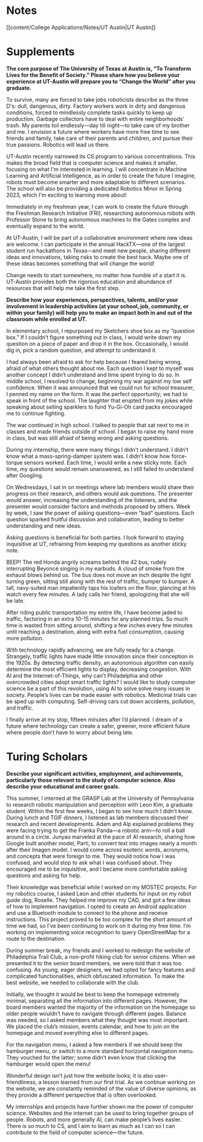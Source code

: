# Notes
[[content/College Applications/Notes/UT Austin|UT Austin]]
# Supplements
**The core purpose of The University of Texas at Austin is, "To Transform Lives for the Benefit of Society." Please share how you believe your experience at UT-Austin will prepare you to “Change the World” after you graduate.**

To survive, many are forced to take jobs roboticists describe as the three D's: dull, dangerous, dirty. Factory workers work in dirty and dangerous conditions, forced to mindlessly complete tasks quickly to keep up production. Garbage collectors have to deal with entire neighborhoods’ trash. My parents toil endlessly—day till night—to take care of my brother and me. I envision a future where workers have more free time to see friends and family, take care of their parents and children, and pursue their true passions. Robotics will lead us there.

UT-Austin recently narrowed its CS program to various concentrations. This makes the broad field that is computer science and makes it smaller, focusing on what I'm interested in learning. I will concentrate in Machine Learning and Artificial Intelligence, as in order to create the future I imagine, robots must become smarter and more adaptable to different scenarios. The school will also be providing a dedicated Robotics Minor in Spring 2023, which I'm exciting to learning more about!

Immediately in my freshman year, I can work to create the future through the Freshman Research Initiative (FRI), researching autonomous robots with Professor Stone to bring autonomous machines to the Gates complex and eventually expand to the world.

At UT-Austin, I will be part of a collaborative environment where new ideas are welcome. I can participate in the annual HackTX—one of the largest student run hackathons in Texas—and meet new people, sharing different ideas and innovations, taking risks to create the best hack. Maybe one of these ideas becomes something that will change the world! 

Change needs to start somewhere, no matter how humble of a start it is. UT-Austin provides both the rigorous education and abundance of resources that will help me take the first step.

**Describe how your experiences, perspectives, talents, and/or your involvement in leadership activities (at your school, job, community, or within your family) will help you to make an impact both in and out of the classroom while enrolled at UT.**

In elementary school, I repurposed my Sketchers shoe box as my “question box.” If I couldn’t figure something out in class, I would write down my question on a piece of paper and drop it in the box. Occasionally, I would dig in, pick a random question, and attempt to understand it. 

I had always been afraid to ask for help because I feared being wrong, afraid of what others thought about me. Each question I kept to myself was another concept I didn’t understand and time spent trying to do so. In middle school, I resolved to change, beginning my war against my low self confidence. When it was announced that we could run for school treasurer, I penned my name on the form. It was the perfect opportunity; we had to speak in front of the school. The laughter that erupted from my jokes while speaking about selling sparklers to fund Yu-Gi-Oh card packs encouraged me to continue fighting.

The war continued in high school. I talked to people that sat next to me in classes and made friends outside of school. I began to raise my hand more in class, but was still afraid of being wrong and asking questions.

During my internship, there were many things I didn't understand. I didn’t know what a mass-spring-damper system was. I didn’t know how force-torque sensors worked. Each time, I would write a new sticky note. Each time, my questions would remain unanswered, as I still failed to understand after Googling. 

On Wednesdays, I sat in on meetings where lab members would share their progress on their research, and others would ask questions. The presenter would answer, increasing the understanding of the listeners, and the presenter would consider factors and methods proposed by others. Week by week, I saw the power of asking questions—even “bad” questions. Each question sparked fruitful discussion and collaboration, leading to better understanding and new ideas.

Asking questions is beneficial for both parties. I look forward to staying inquisitive at UT, refraining from keeping my questions as another sticky note.



BEEP! The red Honda angrily screams behind the 42 bus, rudely interrupting Beyoncé singing in my earbuds. A cloud of smoke from the exhaust blows behind us. The bus does not move an inch despite the light turning green, sitting still along with the rest of traffic, bumper to bumper. A tall, navy-suited man impatiently taps his loafers on the floor, glancing at his watch every few minutes. A lady calls her friend, apologizing that she will be late.

After riding public transportation my entire life, I have become jaded to traffic, factoring in an extra 10-15 minutes for any planned trips. So much time is wasted from sitting around, shifting a few inches every few minutes until reaching a destination, along with extra fuel consumption, causing more pollution.

With technology rapidly advancing, we are fully ready for a change. Strangely, traffic lights have made little innovation since their conception in the 1920s. By detecting traffic density, an autonomous algorithm can easily determine the most efficient lights to display, decreasing congestion. With AI and the Internet-of-Things, why can’t Philadelphia and other overcrowded cities adopt smart traffic lights? I would like to study computer science be a part of this revolution, using AI to solve solve many  issues in society. People’s lives can be made easier with robotics. Medicinal trials can be sped up with computing. Self-driving cars cut down accidents, pollution, and traffic.
  
I finally arrive at my stop, fifteen minutes after I’d planned. I dream of a future where technology can create a safer, greener, more efficient future where people don’t have to worry about being late.

# Turing Scholars
**Describe your significant activities, employment, and achievements, particularly those relevant to the study of computer science. Also describe your educational and career goals.**

This summer, I interned at the GRASP Lab at the University of Pennsylvania to research robotic manipulation and perception with Leon Kim, a graduate student. Within the first few weeks, I began to see how much I didn’t know. During lunch and TGIF dinners, I listened as lab members discussed their research and recent developments. Adam and Alp explained problems they were facing trying to get the Franka Panda—a robotic arm—to roll a ball around in a circle. Junyao marveled at the pace of AI research, sharing how Google built another model, Parti, to convert text into images nearly a month after their Imagen model. I would come across esoteric words, acronyms, and concepts that were foreign to me. They would notice how I was confused, and would stop to ask what I was confused about. They encouraged me to be inquisitive, and I became more comfortable asking questions and asking for help.

Their knowledge was beneficial while I worked on my MOSTEC projects. For my robotics course, I asked Leon and other students for input on my robot guide dog, Roselle. They helped me improve my CAD, and got a few ideas of how to implement navigation. I opted to create an Android application and use a Bluetooth module to connect to the phone and receive instructions. This project proved to be too complex for the short amount of time we had, so I’ve been continuing to work on it during my free time. I’m working on implementing voice recognition to query OpenStreetMap for a route to the destination. 

During summer break, my friends and I worked to redesign the website of Philadelphia Trail Club, a non-profit hiking club for senior citizens. When we presented it to the senior board members, we were told that it was too confusing. As young, eager designers, we had opted for fancy features and complicated functionalities, which obfuscated information. To make the best website, we needed to collaborate with the club. 

Initially, we thought it would be best to keep the homepage extremely minimal, separating all the information into different pages. However, the board members wanted the majority of the information on the homepage so older people wouldn’t have to navigate through different pages. Balance was needed, so I asked members what they thought was most important. We placed the club’s mission, events calendar, and how to join on the homepage and moved everything else to different pages.

For the navigation menu, I asked a few members if we should keep the hamburger menu, or switch to a more standard horizontal navigation menu. They vouched for the latter; some didn’t even know that clicking the hamburger would open the menu!

Wonderful design isn’t just how the website looks; it is also user-friendliness, a lesson learned from our first trial. As we continue working on the website, we are constantly reminded of the value of diverse opinions, as they provide a different perspective that is often overlooked.

My internships and projects have further shown me the power of computer science. Websites and the internet can be used to bring together groups of people. Robots, and more generally AI, can make people’s lives easier. There is so much to CS, and I aim to learn as much as I can so I can contribute to the field of computer science—the future.











